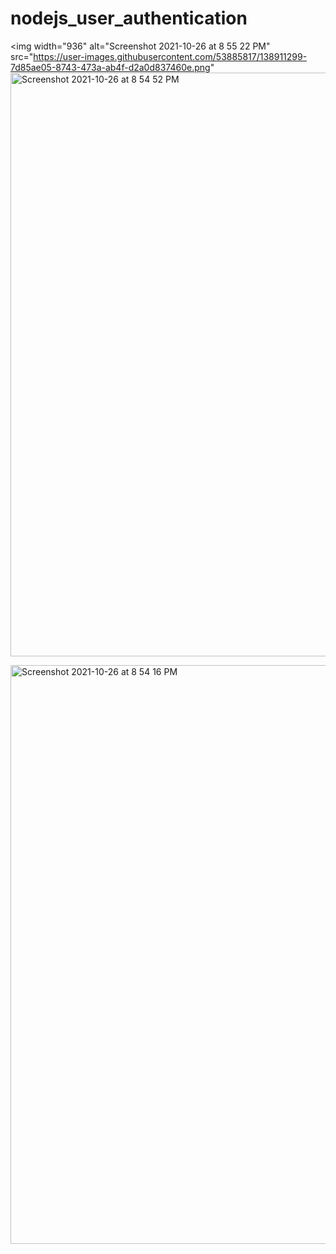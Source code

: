 # nodejs_user_authentication

<img width="936" alt="Screenshot 2021-10-26 at 8 55 22 PM" src="https://user-images.githubusercontent.com/53885817/138911299-7d85ae05-8743-473a-ab4f-d2a0d837460e.png"
<img width="934" alt="Screenshot 2021-10-26 at 8 54 52 PM" src="https://user-images.githubusercontent.com/53885817/138911335-a86a5d34-f4e7-4ade-83e1-99d23648cdae.png">
>
<img width="926" alt="Screenshot 2021-10-26 at 8 54 16 PM" src="https://user-images.githubusercontent.com/53885817/138911341-e3c97277-c25d-44ee-a43a-1c030eb213de.png">
